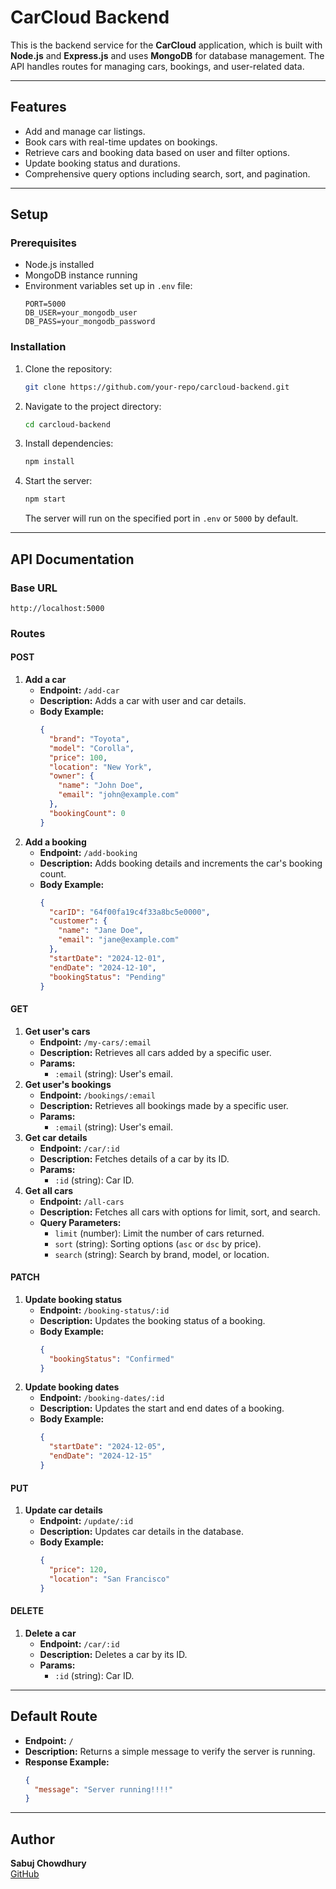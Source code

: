 # CarCloud Backend

This is the backend service for the **CarCloud** application, which is built with **Node.js** and **Express.js** and uses **MongoDB** for database management. The API handles routes for managing cars, bookings, and user-related data.

---

## Features

- Add and manage car listings.
- Book cars with real-time updates on bookings.
- Retrieve cars and booking data based on user and filter options.
- Update booking status and durations.
- Comprehensive query options including search, sort, and pagination.

---

## Setup

### Prerequisites

- Node.js installed
- MongoDB instance running
- Environment variables set up in `.env` file:
  ```env
  PORT=5000
  DB_USER=your_mongodb_user
  DB_PASS=your_mongodb_password
  ```

### Installation

1. Clone the repository:
   ```bash
   git clone https://github.com/your-repo/carcloud-backend.git
   ```
2. Navigate to the project directory:
   ```bash
   cd carcloud-backend
   ```
3. Install dependencies:
   ```bash
   npm install
   ```
4. Start the server:
   ```bash
   npm start
   ```
   The server will run on the specified port in `.env` or `5000` by default.

---

## API Documentation

### Base URL

```plaintext
http://localhost:5000
```

### Routes

#### **POST**

1. **Add a car**
   - **Endpoint:** `/add-car`
   - **Description:** Adds a car with user and car details.
   - **Body Example:**
     ```json
     {
       "brand": "Toyota",
       "model": "Corolla",
       "price": 100,
       "location": "New York",
       "owner": {
         "name": "John Doe",
         "email": "john@example.com"
       },
       "bookingCount": 0
     }
     ```
2. **Add a booking**
   - **Endpoint:** `/add-booking`
   - **Description:** Adds booking details and increments the car's booking count.
   - **Body Example:**
     ```json
     {
       "carID": "64f00fa19c4f33a8bc5e0000",
       "customer": {
         "name": "Jane Doe",
         "email": "jane@example.com"
       },
       "startDate": "2024-12-01",
       "endDate": "2024-12-10",
       "bookingStatus": "Pending"
     }
     ```

#### **GET**

1. **Get user's cars**
   - **Endpoint:** `/my-cars/:email`
   - **Description:** Retrieves all cars added by a specific user.
   - **Params:**
     - `:email` (string): User's email.
2. **Get user's bookings**
   - **Endpoint:** `/bookings/:email`
   - **Description:** Retrieves all bookings made by a specific user.
   - **Params:**
     - `:email` (string): User's email.
3. **Get car details**
   - **Endpoint:** `/car/:id`
   - **Description:** Fetches details of a car by its ID.
   - **Params:**
     - `:id` (string): Car ID.
4. **Get all cars**
   - **Endpoint:** `/all-cars`
   - **Description:** Fetches all cars with options for limit, sort, and search.
   - **Query Parameters:**
     - `limit` (number): Limit the number of cars returned.
     - `sort` (string): Sorting options (`asc` or `dsc` by price).
     - `search` (string): Search by brand, model, or location.

#### **PATCH**

1. **Update booking status**
   - **Endpoint:** `/booking-status/:id`
   - **Description:** Updates the booking status of a booking.
   - **Body Example:**
     ```json
     {
       "bookingStatus": "Confirmed"
     }
     ```
2. **Update booking dates**
   - **Endpoint:** `/booking-dates/:id`
   - **Description:** Updates the start and end dates of a booking.
   - **Body Example:**
     ```json
     {
       "startDate": "2024-12-05",
       "endDate": "2024-12-15"
     }
     ```

#### **PUT**

1. **Update car details**
   - **Endpoint:** `/update/:id`
   - **Description:** Updates car details in the database.
   - **Body Example:**
     ```json
     {
       "price": 120,
       "location": "San Francisco"
     }
     ```

#### **DELETE**

1. **Delete a car**
   - **Endpoint:** `/car/:id`
   - **Description:** Deletes a car by its ID.
   - **Params:**
     - `:id` (string): Car ID.

---

## Default Route

- **Endpoint:** `/`
- **Description:** Returns a simple message to verify the server is running.
- **Response Example:**
  ```json
  {
    "message": "Server running!!!!"
  }
  ```

---

## Author

**Sabuj Chowdhury**  
[GitHub](https://github.com/Sabuj-Chowdhury)
